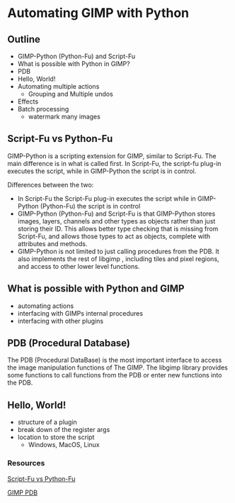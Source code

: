 # Automating GIMP with Python

## Outline
- GIMP-Python (Python-Fu) and Script-Fu
- What is possible with Python in GIMP?
- PDB
- Hello, World!
- Automating multiple actions
    - Grouping and Multiple undos
- Effects
- Batch processing
    - watermark many images


## Script-Fu vs Python-Fu

GIMP-Python is a scripting extension for GIMP, similar to Script-Fu. The main difference is in what is called first. In Script-Fu, the script-fu plug-in executes the script, while in GIMP-Python the script is in control.

Differences between the two:
- In Script-Fu the Script-Fu plug-in executes the script while in GIMP-Python (Python-Fu) the script is in control
- GIMP-Python (Python-Fu) and Script-Fu is that GIMP-Python stores images, layers, channels and other types as objects rather than just storing their ID. This allows better type checking that is missing from Script-Fu, and allows those types to act as objects, complete with attributes and methods.
- GIMP-Python is not limited to just calling procedures from the PDB. It also implements the rest of libgimp , including tiles and pixel regions, and access to other lower level functions.

## What is possible with Python and GIMP
- automating actions
- interfacing with GIMPs internal procedures
- interfacing with other plugins


## PDB (Procedural Database)
The PDB (Procedural DataBase) is the most important interface to access the image manipulation functions of The GIMP. The libgimp library provides some functions to call functions from the PDB or enter new functions into the PDB.

## Hello, World!
- structure of a plugin
- break down of the register args
- location to store the script
    - Windows, MacOS, Linux


### Resources
[Script-Fu vs Python-Fu](https://www.gimp.org/docs/python/index.html)

[GIMP PDB](https://www.gimp.org/docs/scheme_plugin/)
